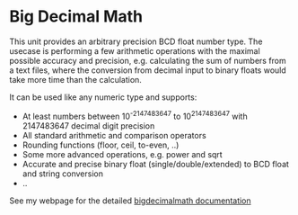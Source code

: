 Big Decimal Math
=============
 
This unit provides an arbitrary precision BCD float number type. The usecase is performing a few arithmetic operations with the maximal possible accuracy and precision, e.g. calculating the sum of numbers from a text files, where the conversion from decimal input to binary floats would take more time than the calculation.

It can be used like any numeric type and supports:

* At least numbers between 10<sup>-2147483647</sup> to 10<sup>2147483647</sup> with 2147483647 decimal digit precision
* All standard arithmetic and comparison operators
* Rounding functions (floor, ceil, to-even, ..)
* Some more advanced operations, e.g. power and sqrt
* Accurate and precise binary float (single/double/extended) to BCD float and string conversion
* ..


See my webpage for the detailed [bigdecimalmath documentation ](http://www.benibela.de/sources_en.html#bigdecimalmath)
